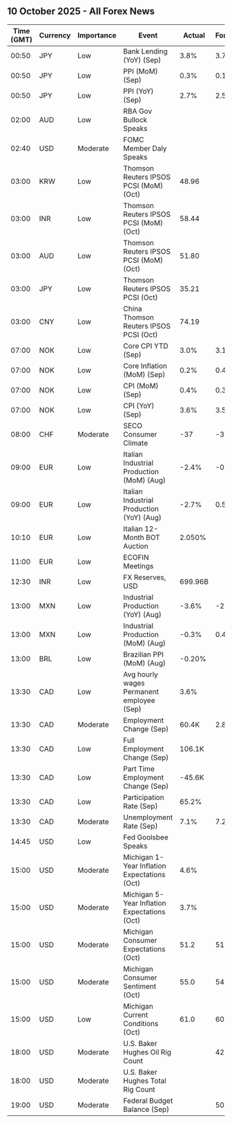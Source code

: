 ## 10 October 2025 - All Forex News

| Time (GMT) | Currency | Importance | Event | Actual | Forecast | Previous |
|------|----------|------------|-------|--------|----------|----------|
| 00:50 | JPY | Low | Bank Lending (YoY) (Sep) | 3.8% | 3.7% | 3.5% |
| 00:50 | JPY | Low | PPI (MoM) (Sep) | 0.3% | 0.1% | -0.2% |
| 00:50 | JPY | Low | PPI (YoY) (Sep) | 2.7% | 2.5% | 2.7% |
| 02:00 | AUD | Low | RBA Gov Bullock Speaks |  |  |  |
| 02:40 | USD | Moderate | FOMC Member Daly Speaks |  |  |  |
| 03:00 | KRW | Low | Thomson Reuters IPSOS PCSI (MoM) (Oct) | 48.96 |  | 46.39 |
| 03:00 | INR | Low | Thomson Reuters IPSOS PCSI (MoM) (Oct) | 58.44 |  | 56.99 |
| 03:00 | AUD | Low | Thomson Reuters IPSOS PCSI (MoM) (Oct) | 51.80 |  | 53.86 |
| 03:00 | JPY | Low | Thomson Reuters IPSOS PCSI (Oct) | 35.21 |  | 37.26 |
| 03:00 | CNY | Low | China Thomson Reuters IPSOS PCSI (Oct) | 74.19 |  | 72.82 |
| 07:00 | NOK | Low | Core CPI YTD (Sep) | 3.0% | 3.1% | 3.1% |
| 07:00 | NOK | Low | Core Inflation (MoM) (Sep) | 0.2% | 0.4% | -0.7% |
| 07:00 | NOK | Low | CPI (MoM) (Sep) | 0.4% | 0.3% | -0.6% |
| 07:00 | NOK | Low | CPI (YoY) (Sep) | 3.6% | 3.5% | 3.5% |
| 08:00 | CHF | Moderate | SECO Consumer Climate | -37 | -38 | -40 |
| 09:00 | EUR | Low | Italian Industrial Production (MoM) (Aug) | -2.4% | -0.3% | 0.4% |
| 09:00 | EUR | Low | Italian Industrial Production (YoY) (Aug) | -2.7% | 0.5% | 0.9% |
| 10:10 | EUR | Low | Italian 12-Month BOT Auction | 2.050% |  | 2.030% |
| 11:00 | EUR | Low | ECOFIN Meetings |  |  |  |
| 12:30 | INR | Low | FX Reserves, USD | 699.96B |  | 700.24B |
| 13:00 | MXN | Low | Industrial Production (YoY) (Aug) | -3.6% | -2.2% | -2.7% |
| 13:00 | MXN | Low | Industrial Production (MoM) (Aug) | -0.3% | 0.4% | -1.2% |
| 13:00 | BRL | Low | Brazilian PPI (MoM) (Aug) | -0.20% |  | -0.31% |
| 13:30 | CAD | Low | Avg hourly wages Permanent employee (Sep) | 3.6% |  | 3.6% |
| 13:30 | CAD | Moderate | Employment Change (Sep) | 60.4K | 2.8K | -65.5K |
| 13:30 | CAD | Low | Full Employment Change (Sep) | 106.1K |  | -6.0K |
| 13:30 | CAD | Low | Part Time Employment Change (Sep) | -45.6K |  | -59.7K |
| 13:30 | CAD | Low | Participation Rate (Sep) | 65.2% |  | 65.1% |
| 13:30 | CAD | Moderate | Unemployment Rate (Sep) | 7.1% | 7.2% | 7.1% |
| 14:45 | USD | Low | Fed Goolsbee Speaks |  |  |  |
| 15:00 | USD | Moderate | Michigan 1-Year Inflation Expectations (Oct) | 4.6% |  | 4.7% |
| 15:00 | USD | Moderate | Michigan 5-Year Inflation Expectations (Oct) | 3.7% |  | 3.7% |
| 15:00 | USD | Moderate | Michigan Consumer Expectations (Oct) | 51.2 | 51.7 | 51.7 |
| 15:00 | USD | Moderate | Michigan Consumer Sentiment (Oct) | 55.0 | 54.1 | 55.1 |
| 15:00 | USD | Low | Michigan Current Conditions (Oct) | 61.0 | 60.0 | 60.4 |
| 18:00 | USD | Moderate | U.S. Baker Hughes Oil Rig Count |  | 421 | 422 |
| 18:00 | USD | Moderate | U.S. Baker Hughes Total Rig Count |  |  | 549 |
| 19:00 | USD | Moderate | Federal Budget Balance (Sep) |  | 50.0B | -345.0B |
